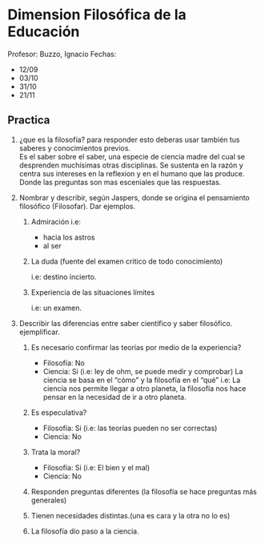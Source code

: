# Dimension Filosófica de la Educación

Profesor:   Buzzo, Ignacio
Fechas:     
*   12/09 
*   03/10 
*   31/10 
*   21/11

## Practica

1. ¿que es la filosofía? para responder esto deberas usar también tus saberes y conocimientos previos.    
    Es el saber sobre el saber, una especie de ciencia madre del cual se desprenden 
    muchísimas otras disciplinas. 
    Se sustenta en la razón y centra sus intereses en la reflexion y en el humano 
    que las produce. Donde las preguntas son mas esceniales que las respuestas.
 
1. Nombrar y describir, según Jaspers, donde se origina el pensamiento filosófico (Filosofar). Dar ejemplos.
    1. Admiración 
        i.e:
        * hacia los astros
        * al ser      
    
    1. La duda (fuente del examen critico de todo conocimiento)
    
        i.e: destino incierto.
    
    1. Experiencia de las situaciones límites
    
        i.e: un examen. 

3. Describir las diferencias entre saber científico y saber filosófico. ejemplificar.

    1. Es necesario confirmar las teorías por medio de la experiencia?
        * Filosofía:  No
        * Ciencia:    Si (i.e: ley de ohm, se puede medir y comprobar)
    La ciencia se basa en el “cómo” y la filosofía en el “qué”
    i.e: La ciencia nos permite llegar a otro planeta, la filosofía nos hace
    pensar en la necesidad de ir a otro planeta.  
    
    2. Es especulativa?
        * Filosofía:  Si (i.e: las teorías pueden no ser correctas)
        * Ciencia:    No
    
    3. Trata la moral?
        * Filosofía:  Si (i.e: El bien y el mal)
        * Ciencia:    No
    4. Responden preguntas diferentes (la filosofía se hace preguntas más generales)
    5. Tienen necesidades distintas.(una es cara y la otra no lo es) 
    6. La filosofía dio paso a la ciencia.
            


